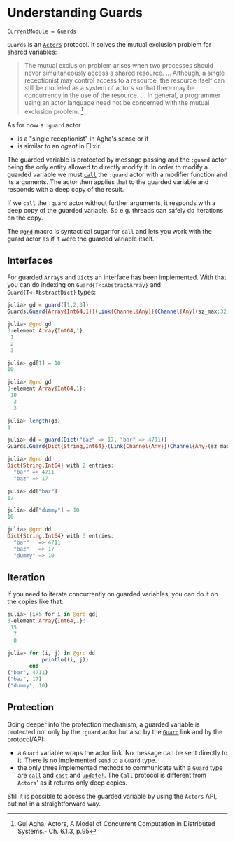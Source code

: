 # Understanding Guards

```@meta
CurrentModule = Guards
```

`Guards` is an [`Actors`](https://github.com/JuliaActors/Actors.jl) protocol. It solves the mutual exclusion problem for shared variables:

> The mutual exclusion problem arises when two processes should never simultaneously access a shared resource. ... Although, a single receptionist may control access to a resource, the resource itself can still be modeled as a system of actors so that there may be concurrency in the use of the resource. ... In general, a programmer using an actor language need not be concerned with the mutual exclusion problem. [^1]

As for now a `:guard` actor

- is a "single receptionist" in Agha's sense or it
- is similar to an *agent* in Elixir.

The guarded variable is protected by message passing and the `:guard` actor being the only entity allowed to directly modify it. In order to modify a guarded variable we must [`call`](@ref) the `:guard` actor with a modifier function and its arguments. The actor then applies that to the guarded variable and responds with a deep copy of the result.

If we `call` the `:guard` actor without further arguments, it responds with a deep copy of the guarded variable. So e.g. threads can safely do iterations on the copy.

The [`@grd`](@ref) macro is syntactical sugar for  `call` and lets you work with the guard actor as if it were the guarded variable itself.

## Interfaces

For guarded `Array`s and `Dict`s an interface has been implemented. With that you can do indexing on `Guard{T<:AbstractArray}` and `Guard{T<:AbstractDict}` types:

```julia
julia> gd = guard([1,2,3])
Guards.Guard{Array{Int64,1}}(Link{Channel{Any}}(Channel{Any}(sz_max:32,sz_curr:0), 1, :guard))

julia> @grd gd
3-element Array{Int64,1}:
 1
 2
 3

julia> gd[1] = 10
10

julia> @grd gd
3-element Array{Int64,1}:
 10
  2
  3

julia> length(gd)
3

julia> dd = guard(Dict("baz" => 17, "bar" => 4711))
Guards.Guard{Dict{String,Int64}}(Link{Channel{Any}}(Channel{Any}(sz_max:32,sz_curr:0), 1, :guard))

julia> @grd dd
Dict{String,Int64} with 2 entries:
  "bar" => 4711
  "baz" => 17

julia> dd["baz"]
17

julia> dd["dummy"] = 10
10

julia> @grd dd
Dict{String,Int64} with 3 entries:
  "bar"   => 4711
  "baz"   => 17
  "dummy" => 10
```

## Iteration

If you need to iterate concurrently on guarded variables, you can do it on the copies like that:

```julia
julia> [i+5 for i in @grd gd]
3-element Array{Int64,1}:
 15
  7
  8

julia> for (i, j) in @grd dd
           println((i, j))
       end
("bar", 4711)
("baz", 17)
("dummy", 10)
```

## Protection

Going deeper into the protection mechanism, a guarded variable is protected not only by the `:guard` actor but also by the [`Guard`](@ref) link and by the protocol/API:

- a `Guard` variable wraps the actor link. No message can be sent directly to it. There is no implemented `send` to a `Guard` type.
- the only three implemented methods to communicate with a `Guard` type are [`call`](@ref) and [`cast`](@ref) and [`update!`](@ref). The `Call` protocol is different from `Actors`' as it returns only deep copies.

Still it is possible to access the guarded variable by using the `Actors` API, but not in a straightforward way.

[^1]: Gul Agha; Actors, A Model of Concurrent Computation in Distributed Systems.- Ch. 6.1.3, p.95
